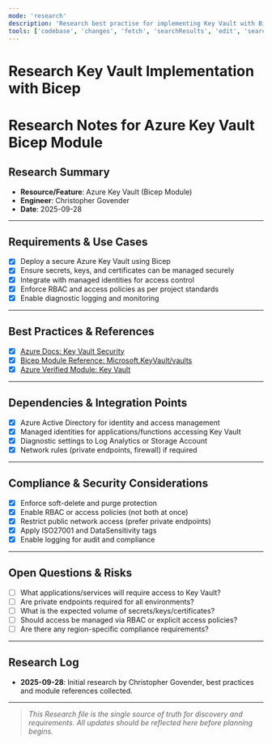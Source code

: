 ```yaml
---
mode: 'research'
description: 'Research best practise for implementing Key Vault with Bicep.'
tools: ['codebase', 'changes', 'fetch', 'searchResults', 'edit', 'search', 'runCommands', 'bicepschema']
---
```


# Research Key Vault Implementation with Bicep

# Research Notes for Azure Key Vault Bicep Module

## Research Summary
- **Resource/Feature**: Azure Key Vault (Bicep Module)
- **Engineer**: Christopher Govender
- **Date**: 2025-09-28

---

## Requirements & Use Cases
- [x] Deploy a secure Azure Key Vault using Bicep
- [x] Ensure secrets, keys, and certificates can be managed securely
- [x] Integrate with managed identities for access control
- [x] Enforce RBAC and access policies as per project standards
- [x] Enable diagnostic logging and monitoring

---

## Best Practices & References
- [x] [Azure Docs: Key Vault Security](https://learn.microsoft.com/en-us/azure/key-vault/general/security-features)
- [x] [Bicep Module Reference: Microsoft.KeyVault/vaults](https://learn.microsoft.com/en-us/azure/templates/microsoft.keyvault/vaults)
- [x] [Azure Verified Module: Key Vault](https://github.com/Azure/bicep-registry-modules/tree/main/avm/res/keyvault/vault)

---

## Dependencies & Integration Points
- [x] Azure Active Directory for identity and access management
- [x] Managed identities for applications/functions accessing Key Vault
- [x] Diagnostic settings to Log Analytics or Storage Account
- [x] Network rules (private endpoints, firewall) if required

---

## Compliance & Security Considerations
- [x] Enforce soft-delete and purge protection
- [x] Enable RBAC or access policies (not both at once)
- [x] Restrict public network access (prefer private endpoints)
- [x] Apply ISO27001 and DataSensitivity tags
- [x] Enable logging for audit and compliance

---

## Open Questions & Risks
- [ ] What applications/services will require access to Key Vault?
- [ ] Are private endpoints required for all environments?
- [ ] What is the expected volume of secrets/keys/certificates?
- [ ] Should access be managed via RBAC or explicit access policies?
- [ ] Are there any region-specific compliance requirements?

---

## Research Log
- **2025-09-28**: Initial research by Christopher Govender, best practices and module references collected.

---

> _This Research file is the single source of truth for discovery and requirements. All updates should be reflected here before planning begins._